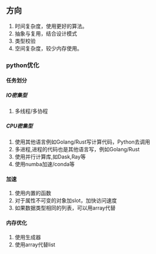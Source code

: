 ## 方向

1. 时间复杂度，使用更好的算法。
2. 抽象与复用，结合设计模式
3. 类型校验
4. 空间复杂度，较少内存使用。

### python优化

#### 任务划分

##### IO密集型

1. 多线程/多协程

##### CPU密集型

1. 使用其他语言例如Golang/Rust写计算代码，Python去调用
2. 多进程,进程的代码也是其他语言写，例如Golang/Rust
3. 使用并行计算库,如Dask,Ray等
4. 使用numba加速/conda等

#### 加速

1. 使用内置的函数
2. 对于属性不可变的对象加slot，加快访问速度
3. 如果数据类型相同的列表，可以用array代替

#### 内存优化

1. 使用生成器
2. 使用array代替list
